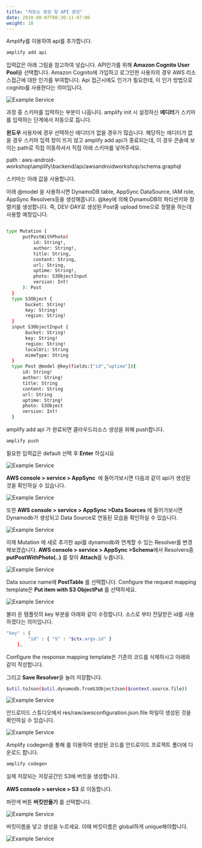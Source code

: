 ```yaml
---
title: "저장소 생성 및 API 생성"
date: 2018-08-07T08:30:11-07:00
weight: 10
---
```




Amplify를 이용하여 api를 추가합니다.  

```bash
amplify add api 
```

입력값은 아래 그림을 참고하여 넣습니다. API인가를 위해 **Amazon Cognito User Pool**을 선택합니다. Amazon Cognito에 가입하고 로그인한 사용자의 경우 AWS 리소스접근에 대한 인가를 부여합니다. Api 접근시에도 인가가 필요한데, 이 인가 방법으로 cognito를 사용한다는 의미입니다.  

![Example Service](/images/addapi.png)



과정 중 스키마를 입력하는 부분이 나옵니다. amplify init 시 설정하신 **에디터**가 스키마를 입력하는 단계에서 자동으로 뜹니다. 

**윈도우** 사용자에 경우 선택하신 에디터가 없을 경우가 많습니다. 해당하는 에디터가 없을 경우 스키마 입력 창이 뜨지 않고  amplify add api가 종료되는데, 이 경우 콘솔에 보이는 path로 직접 이동하셔서 직접 아래 스키마를 넣어주세요. 

path : aws-android-workshop\amplify\backend/api/awsandroidworkshop/schema.graphql

스키마는 아래 값을 사용합니다. 

아래 @model 을 사용하시면 DynamoDB table, AppSync DataSource, IAM role, AppSync Resolvers등을 생성해줍니다. @key에 의해 DynamoDB의 파티션키와 정렬키를 생성합니다. 즉, DEV-DAY로 생성된 Post중 upload time으로 정렬을 하는데 사용할 예정입니다.  

```bash

type Mutation {
      putPostWithPhoto(
          id: String!,
          author: String!,
          title: String,
          content: String,
          url: String,
          uptime: String!,
          photo: S3ObjectInput
          version: Int!
      ): Post
  }
  type S3Object {
       bucket: String!
       key: String!
       region: String!
  }
  input S3ObjectInput {
       bucket: String!
       key: String!
       region: String!
       localUri: String
       mimeType: String
  }
  type Post @model @key(fields:["id","uptime"]){
      id: String!
      author: String!
      title: String
      content: String
      url: String
      uptime: String!
      photo: S3Object
      version: Int!
  }
```

amplify add api 가 완료되면 클라우드리소스 생성을 위해 push합니다.

```bash
amplify push
```

필요한 입력값은 default 선택 후 **Enter** 하십시요

![Example Service](/images/apipush.png)

<b>AWS console > service > AppSync  </b>에 들어가보시면 다음과 같이 api가 생성된 것을 확인하실 수 있습니다. 

![Example Service](/images/console-api.png)

또한 <b>AWS console > service > AppSync >Data Sources</b> 에 들어가보시면 Dynamodb가 생성되고 Data Source로 연동된 모습을 확인하실 수 있습니다. 

![Example Service](/images/console-api-ds.png)



이제 Mutation 에 새로 추가한 api를 dynamodb와 연계할 수 있는 Resolver를 변경 해보겠습니다. <b>AWS console > service > AppSync >Schema</b>에서 Resolvers중 **putPostWithPhoto(..)** 를 찾아 **Attach**를  누릅니다. 

![Example Service](/images/console-api-cr.png)



Data source name에 **PostTable** 를 선택합니다. Configure the request mapping template은 **Put item with S3 ObjectPut** 를 선택하세요.  

![Example Service](/images/put_1.png)

불러 온 템플릿의 key 부분을 아래와 같이 수정합니다. 소스로 부터 전달받은 id를 사용하겠다는 의미입니다. 

```bash
"key" : {
        "id" : { "S" : "$ctx.args.id" }
    },
```

Configure the response mapping template은 기존의 코드를 삭제하시고 아래와 같이 작성합니다. 

그리고  **Save Resolver**을 눌러 저장합니다. 

```bash
$util.toJson($util.dynamodb.fromS3ObjectJson($context.source.file))

```



![Example Service](/images/put_2.png)

안드로이드 스튜디오에서 res/raw/awsconfiguration.json.file 파일이 생성된 것을 확인하실 수 있습니다. 

![Example Service](/images/json-appsync.png)

Amplify codegen을 통해 를 이용하여 생성된 코드를 안드로이드 프로젝트 폴더에 다운로드 합니다.   

```bash
amplify codegen
```



실제 저장되는 저장공간인 S3에 버킷을 생성합니다. 

**AWS console > service > S3** 로 이동합니다. 

파란색 버튼 <b> 버킷만들기</b> 를 선택합니다. 

![Example Service](/images/bucket1.png)

버킷이름을 넣고 생성을 누르세요. 이때 버킷이름은 global하게 unique해야합니다. 

![Example Service](/images/bucket2.png)